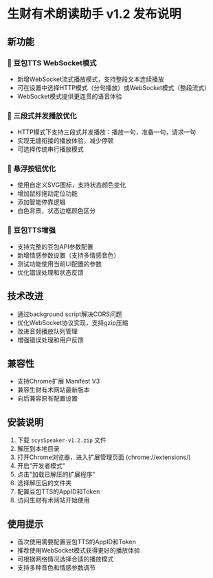 # 生财有术朗读助手 v1.2 发布说明

## 新功能

### 🎯 豆包TTS WebSocket模式
- 新增WebSocket流式播放模式，支持整段文本连续播放
- 可在设置中选择HTTP模式（分句播放）或WebSocket模式（整段流式）
- WebSocket模式提供更连贯的语音体验

### 🚀 三段式并发播放优化
- HTTP模式下支持三段式并发播放：播放一句，准备一句，请求一句
- 实现无缝衔接的播放体验，减少停顿
- 可选择传统串行播放模式

### 🎨 悬浮按钮优化
- 使用自定义SVG图标，支持状态颜色变化
- 增加鼠标拖动定位功能
- 添加智能停靠逻辑
- 白色背景，状态边框颜色区分

### 🎵 豆包TTS增强
- 支持完整的豆包API参数配置
- 新增情感参数设置（支持多情感音色）
- 测试功能使用当前UI配置的参数
- 优化错误处理和状态反馈

## 技术改进

- 通过background script解决CORS问题
- 优化WebSocket协议实现，支持gzip压缩
- 改进音频播放队列管理
- 增强错误处理和用户反馈

## 兼容性

- 支持Chrome扩展 Manifest V3
- 兼容生财有术网站最新版本
- 向后兼容原有配置设置

## 安装说明

1. 下载 `scysSpeaker-v1.2.zip` 文件
2. 解压到本地目录
3. 打开Chrome浏览器，进入扩展管理页面 (chrome://extensions/)
4. 开启"开发者模式"
5. 点击"加载已解压的扩展程序"
6. 选择解压后的文件夹
7. 配置豆包TTS的AppID和Token
8. 访问生财有术网站开始使用

## 使用提示

- 首次使用需要配置豆包TTS的AppID和Token
- 推荐使用WebSocket模式获得更好的播放体验
- 可根据网络情况选择合适的播放模式
- 支持多种音色和情感参数调节
